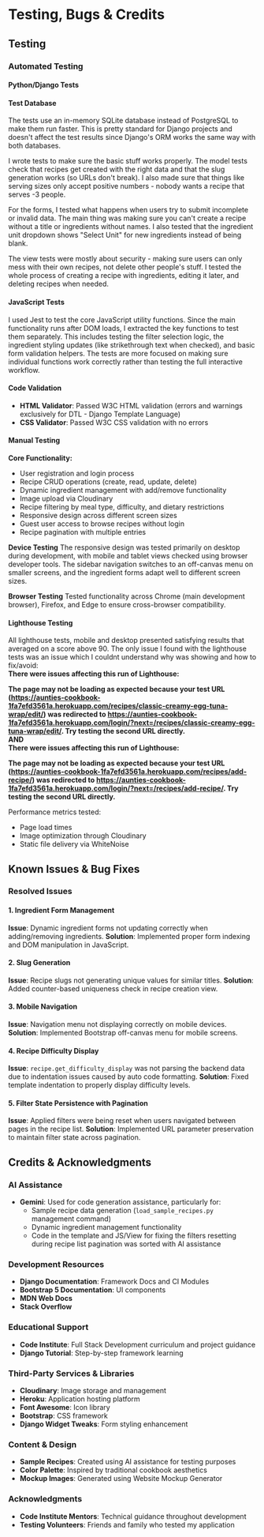 # Testing, Bugs & Credits

## Testing

### Automated Testing

#### Python/Django Tests

#### Test Database
The tests use an in-memory SQLite database instead of PostgreSQL to make them run faster. This is pretty standard for Django projects and doesn't affect the test results since Django's ORM works the same way with both databases.

I wrote tests to make sure the basic stuff works properly. The model tests check that recipes get created with the right data and that the slug generation works (so URLs don't break). I also made sure that things like serving sizes only accept positive numbers - nobody wants a recipe that serves -3 people.

For the forms, I tested what happens when users try to submit incomplete or invalid data. The main thing was making sure you can't create a recipe without a title or ingredients without names. I also tested that the ingredient unit dropdown shows "Select Unit" for new ingredients instead of being blank.

The view tests were mostly about security - making sure users can only mess with their own recipes, not delete other people's stuff. I tested the whole process of creating a recipe with ingredients, editing it later, and deleting recipes when needed.

#### JavaScript Tests
I used Jest to test the core JavaScript utility functions. Since the main functionality runs after DOM loads, I extracted the key functions to test them separately. This includes testing the filter selection logic, the ingredient styling updates (like strikethrough text when checked), and basic form validation helpers. The tests are more focused on making sure individual functions work correctly rather than testing the full interactive workflow.

#### Code Validation
- **HTML Validator**: Passed W3C HTML validation (errors and warnings exclusively for DTL - Django Template Language)
- **CSS Validator**: Passed W3C CSS validation with no errors

#### Manual Testing
**Core Functionality:**
- User registration and login process
- Recipe CRUD operations (create, read, update, delete)
- Dynamic ingredient management with add/remove functionality
- Image upload via Cloudinary
- Recipe filtering by meal type, difficulty, and dietary restrictions
- Responsive design across different screen sizes
- Guest user access to browse recipes without login
- Recipe pagination with multiple entries

**Device Testing**
The responsive design was tested primarily on desktop during development, with mobile and tablet views checked using browser developer tools. The sidebar navigation switches to an off-canvas menu on smaller screens, and the ingredient forms adapt well to different screen sizes.

**Browser Testing**
Tested functionality across Chrome (main development browser), Firefox, and Edge to ensure cross-browser compatibility.

#### Lighthouse Testing
All lighthouse tests, mobile and desktop presented satisfying results that averaged on a score above 90. The only issue I found with the lighthouse tests was an issue which I couldnt understand why was showing and how to fix/avoid:
<br>
<strong>
There were issues affecting this run of Lighthouse:

The page may not be loading as expected because your test URL (https://aunties-cookbook-1fa7efd3561a.herokuapp.com/recipes/classic-creamy-egg-tuna-wrap/edit/) was redirected to https://aunties-cookbook-1fa7efd3561a.herokuapp.com/login/?next=/recipes/classic-creamy-egg-tuna-wrap/edit/. Try testing the second URL directly.
<br>
<strong>
AND
</strong>
<br>
<strong>
There were issues affecting this run of Lighthouse:

The page may not be loading as expected because your test URL (https://aunties-cookbook-1fa7efd3561a.herokuapp.com/recipes/add-recipe/) was redirected to https://aunties-cookbook-1fa7efd3561a.herokuapp.com/login/?next=/recipes/add-recipe/. Try testing the second URL directly.
</strong>
</strong>

Performance metrics tested:
- Page load times
- Image optimization through Cloudinary
- Static file delivery via WhiteNoise

## Known Issues & Bug Fixes

### Resolved Issues

#### 1. Ingredient Form Management
**Issue**: Dynamic ingredient forms not updating correctly when adding/removing ingredients.
**Solution**: Implemented proper form indexing and DOM manipulation in JavaScript.

#### 2. Slug Generation
**Issue**: Recipe slugs not generating unique values for similar titles.
**Solution**: Added counter-based uniqueness check in recipe creation view.

#### 3. Mobile Navigation
**Issue**: Navigation menu not displaying correctly on mobile devices.
**Solution**: Implemented Bootstrap off-canvas menu for mobile screens.

#### 4. Recipe Difficulty Display
**Issue**: `recipe.get_difficulty_display` was not parsing the backend data due to indentation issues caused by auto code formatting.
**Solution**: Fixed template indentation to properly display difficulty levels.

#### 5. Filter State Persistence with Pagination
**Issue**: Applied filters were being reset when users navigated between pages in the recipe list.
**Solution**: Implemented URL parameter preservation to maintain filter state across pagination.

## Credits & Acknowledgments

### AI Assistance
- **Gemini**: Used for code generation assistance, particularly for:
  - Sample recipe data generation (`load_sample_recipes.py` management command)
  - Dynamic ingredient management functionality
  - Code in the template and JS/View for fixing the filters resetting during recipe list pagination was sorted with AI assistance

### Development Resources
- **Django Documentation**: Framework Docs and CI Modules
- **Bootstrap 5 Documentation**: UI components
- **MDN Web Docs**
- **Stack Overflow**

### Educational Support
- **Code Institute**: Full Stack Development curriculum and project guidance
- **Django Tutorial**: Step-by-step framework learning

### Third-Party Services & Libraries
- **Cloudinary**: Image storage and management
- **Heroku**: Application hosting platform
- **Font Awesome**: Icon library
- **Bootstrap**: CSS framework
- **Django Widget Tweaks**: Form styling enhancement


### Content & Design
- **Sample Recipes**: Created using AI assistance for testing purposes
- **Color Palette**: Inspired by traditional cookbook aesthetics
- **Mockup Images**: Generated using Website Mockup Generator


### Acknowledgments
- **Code Institute Mentors**: Technical guidance throughout development
- **Testing Volunteers**: Friends and family who tested my application

